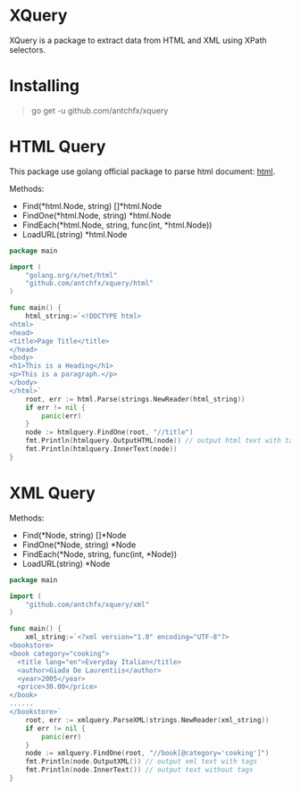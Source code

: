 XQuery
====
XQuery is a package to extract data from HTML and XML using XPath selectors.

Installing
====

> go get -u github.com/antchfx/xquery

HTML Query
===
This package use golang official package to parse html document: [html](https://godoc.org/golang.org/x/net/html).

Methods: 
* Find(*html.Node, string) []*html.Node
* FindOne(*html.Node, string) *html.Node
* FindEach(*html.Node, string, func(int, *html.Node))
* LoadURL(string) *html.Node

```go
package main

import (
    "golang.org/x/net/html"
    "github.com/antchfx/xquery/html"	
)

func main() {
	html_string:=`<!DOCTYPE html>
<html>
<head>
<title>Page Title</title>
</head>
<body>
<h1>This is a Heading</h1>
<p>This is a paragraph.</p>
</body>
</html>`
	root, err := html.Parse(strings.NewReader(html_string))
	if err != nil {
		panic(err)
	}
	node := htmlquery.FindOne(root, "//title")
	fmt.Println(htmlquery.OutputHTML(node)) // output html text with tags
	fmt.Println(htmlquery.InnerText(node))	
}
```

XML Query
===

Methods: 
* Find(*Node, string) []*Node
* FindOne(*Node, string) *Node
* FindEach(*Node, string, func(int, *Node))
* LoadURL(string) *Node

```go
package main

import (
	"github.com/antchfx/xquery/xml"
)

func main() {
	xml_string:=`<?xml version="1.0" encoding="UTF-8"?>
<bookstore>
<book category="cooking">
  <title lang="en">Everyday Italian</title>
  <author>Giada De Laurentiis</author>
  <year>2005</year>
  <price>30.00</price>
</book>
......
</bookstore>`
	root, err := xmlquery.ParseXML(strings.NewReader(xml_string))
	if err != nil {
		panic(err)
	}
	node := xmlquery.FindOne(root, "//book[@category='cooking']")
	fmt.Println(node.OutputXML()) // output xml text with tags
	fmt.Println(node.InnerText()) // output text without tags
}
```